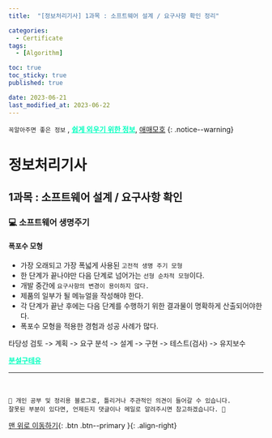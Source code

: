```yaml
---
title:  "[정보처리기사] 1과목 : 소프트웨어 설계 / 요구사항 확인 정리" 

categories:
  - Certificate
tags:
  - [Algorithm]

toc: true
toc_sticky: true
published: true

date: 2023-06-21
last_modified_at: 2023-06-22
---
```


`꼭알아주면 좋은 정보` , **<u style="color:#00FFBF;">쉽게 외우기 위한 정보</u>**, <u>애매모호</u> 
{: .notice--warning}


# 정보처리기사

## 1과목 : 소프트웨어 설계 / 요구사항 확인

### 💻 소프트웨어 생명주기

#### 폭포수 모형 

- 가장 오래되고 가장 폭넓게 사용된 `고전적 생명 주기 모형`
- 한 단계가 끝나야만 다음 단계로 넘어가는 `선형 순차적 모형`이다.
- 개발 중간에 `요구사항의 변경이 용이하지 않다.`
- 제품의 일부가 될 메뉴얼을 작성해야 한다.
- 각 단계가 끝난 후에는 다음 단계를 수행하기 위한 결과물이 명확하게 산출되어야한다.
- 폭포수 모형을 적용한 경험과 성공 사례가 많다.

타당성 검토 -> 계획 -> 요구 분석 -> 설계 -> 구현 -> 테스트(검사) -> 유지보수

**<u style="color:#00FFBF;">분설구테유</u>**







*** 

<br>

    📢 개인 공부 및 정리용 블로그로, 틀리거나 주관적인 의견이 들어갈 수 있습니다.
    잘못된 부분이 있다면, 언제든지 댓글이나 메일로 알려주시면 참고하겠습니다. 🔔

[맨 위로 이동하기](#){: .btn .btn--primary }{: .align-right}